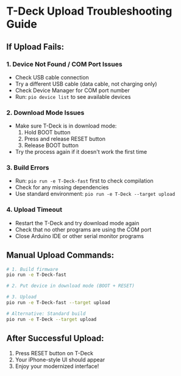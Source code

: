 # T-Deck Upload Troubleshooting Guide

## If Upload Fails:

### 1. **Device Not Found / COM Port Issues**
- Check USB cable connection
- Try a different USB cable (data cable, not charging only)
- Check Device Manager for COM port number
- Run: `pio device list` to see available devices

### 2. **Download Mode Issues**
- Make sure T-Deck is in download mode:
  1. Hold BOOT button
  2. Press and release RESET button
  3. Release BOOT button
- Try the process again if it doesn't work the first time

### 3. **Build Errors**
- Run: `pio run -e T-Deck-fast` first to check compilation
- Check for any missing dependencies
- Use standard environment: `pio run -e T-Deck --target upload`

### 4. **Upload Timeout**
- Restart the T-Deck and try download mode again
- Check that no other programs are using the COM port
- Close Arduino IDE or other serial monitor programs

## Manual Upload Commands:

```bash
# 1. Build firmware
pio run -e T-Deck-fast

# 2. Put device in download mode (BOOT + RESET)

# 3. Upload
pio run -e T-Deck-fast --target upload

# Alternative: Standard build
pio run -e T-Deck --target upload
```

## After Successful Upload:
1. Press RESET button on T-Deck
2. Your iPhone-style UI should appear
3. Enjoy your modernized interface!
